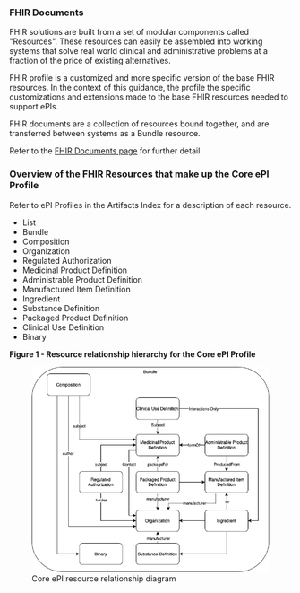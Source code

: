 ### FHIR Documents 
FHIR solutions are built from a set of modular components called "Resources". These resources can easily be assembled into working systems that solve real world clinical and administrative problems at a fraction of the price of existing alternatives.  

FHIR profile is a customized and more specific version of the base FHIR resources. In the context of this guidance, the profile the specific customizations and extensions made to the base FHIR resources needed to support ePIs. 

FHIR documents are a collection of resources bound together, and are transferred between systems as a Bundle resource. 

Refer to the [FHIR Documents page](http://www.hl7.org/fhir/documents.html) for further detail.

### Overview of the FHIR Resources that make up the Core ePI Profile 
Refer to ePI Profiles in the Artifacts Index for a description of each resource. 

- List
- Bundle
- Composition
- Organization
- Regulated Authorization
- Medicinal Product Definition
- Administrable Product Definition
- Manufactured Item Definition
- Ingredient
- Substance Definition
- Packaged Product Definition
- Clinical Use Definition
- Binary



**Figure 1 - Resource relationship hierarchy for the Core ePI Profile**     

<figure>
  <img style="padding-top:0;padding-bottom:0" src="figure1-epi-resource-relationship.png" alt="ePI Resource Relationship"/>
  <figcaption>Core ePI resource relationship diagram</figcaption>
</figure>

